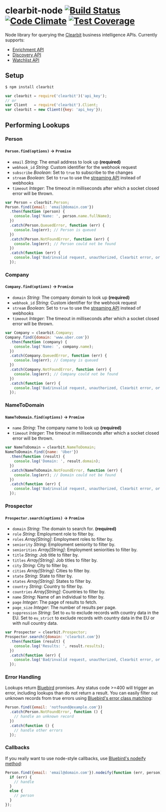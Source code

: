 clearbit-node [![Build Status](https://travis-ci.org/clearbit/clearbit-node.svg?branch=master)](https://travis-ci.org/clearbit/clearbit-node) [![Code Climate](https://codeclimate.com/github/clearbit/clearbit-node/badges/gpa.svg)](https://codeclimate.com/github/clearbit/clearbit-node) [![Test Coverage](https://codeclimate.com/github/clearbit/clearbit-node/badges/coverage.svg)](https://codeclimate.com/github/clearbit/clearbit-node)
=============

Node library for querying the [Clearbit](https://clearbit.com) business intelligence APIs. Currently supports:

* [Enrichment API](https://clearbit.com/docs#enrichment-api)
* [Discovery API](https://clearbit.com/docs#discovery-api)
* [Watchlist API](https://clearbit.com/docs#watchlist-api)

## Setup
```bash
$ npm install clearbit
```
```js
var clearbit = require('clearbit')('api_key');
// or
var Client   = require('clearbit').Client;
var clearbit = new Client({key: 'api_key'});
```

## Performing Lookups

### Person

#### `Person.find(options)` -> `Promise`
  * `email` *String*: The email address to look up **(required)**
  * `webhook_id` *String*: Custom identifier for the webhook request
  * `subscribe` *Boolean*: Set to `true` to subscribe to the changes
  * `stream` *Boolean*: Set to `true` to use the [streaming API](https://clearbit.com/docs?shell#streaming) instead of webhooks
  * `timeout` *Integer*: The timeout in milliseconds after which a socket closed error will be thrown.

```js
var Person = clearbit.Person;
Person.find({email: 'email@domain.com'})
  .then(function (person) {
    console.log('Name: ', person.name.fullName);
  })
  .catch(Person.QueuedError, function (err) {
    console.log(err); // Person is queued
  })
  .catch(Person.NotFoundError, function (err) {
    console.log(err); // Person could not be found
  })
  .catch(function (err) {
    console.log('Bad/invalid request, unauthorized, Clearbit error, or failed request');
  });
```

### Company

#### `Company.find(options)` -> `Promise`
  * `domain` *String*: The company domain to look up **(required)**
  * `webhook_id` *String*: Custom identifier for the webhook request
  * `stream` *Boolean*: Set to `true` to use the [streaming API](https://clearbit.com/docs?shell#streaming) instead of webhooks
  * `timeout` *Integer*: The timeout in milliseconds after which a socket closed error will be thrown.

```js
var Company = clearbit.Company;
Company.find({domain: 'www.uber.com'})
  .then(function (company) {
    console.log('Name: ', company.name);
  })
  .catch(Company.QueuedError, function (err) {
    console.log(err); // Company is queued
  })
  .catch(Company.NotFoundError, function (err) {
    console.log(err); // Company could not be found
  })
  .catch(function (err) {
    console.log('Bad/invalid request, unauthorized, Clearbit error, or failed request');
  });
```

### NameToDomain

#### `NameToDomain.find(options)` -> `Promise`
  * `name` *String*: The company name to look up **(required)**
  * `timeout` *Integer*: The timeout in milliseconds after which a socket closed error will be thrown.

```js
var NameToDomain = clearbit.NameToDomain;
NameToDomain.find({name: 'Uber'})
  .then(function (result) {
    console.log('Domain: ', result.domain);
  })
  .catch(NameToDomain.NotFoundError, function (err) {
    console.log(err); // Domain could not be found
  })
  .catch(function (err) {
    console.log('Bad/invalid request, unauthorized, Clearbit error, or failed request');
  });
```

### Prospector

#### `Prospector.search(options)` -> `Promise`
  * `domain` *String*: The domain to search for. **(required)**
  * `role` *String*: Employment role to filter by.
  * `roles` *Array[String]*: Employment roles to filter by.
  * `seniority` *String*: Employment seniority to filter by.
  * `seniorities` *Array[String]*: Employment seniorities to filter by.
  * `title` *String*: Job title to filter by.
  * `titles` *Array[String]*: Job titles to filter by.
  * `city` *String*: City to filter by.
  * `cities` *Array[String]*: Cities to filter by.
  * `state` *String*: State to filter by.
  * `states` *Array[String]*: States to filter by.
  * `country` *String*: Country to filter by.
  * `countries` *Array[String]*: Countries to filter by.
  * `name` *String*: Name of an individual to filter by.
  * `page` *Integer*: The page of results to fetch.
  * `page_size` *Integer*: The number of results per page.
  * `suppression` *String*: Set to `eu` to exclude records with country data in the EU. Set to `eu_strict` to exclude records with country data in the EU or with null country data.

```js
var Prospector = clearbit.Prospector;
Prospector.search({domain: 'clearbit.com'})
  .then(function (result) {
    console.log('Results: ', result.results);
  })
  .catch(function (err) {
    console.log('Bad/invalid request, unauthorized, Clearbit error, or failed request');
  });
```

### Error Handling
Lookups return [Bluebird](https://github.com/petkaantonov/bluebird) promises. Any status code >=400 will trigger an error, including lookups than do not return a result. You can easily filter out unknown records from true errors using [Bluebird's error class matching](https://github.com/petkaantonov/bluebird/blob/master/API.md#catchfunction-errorclassfunction-predicate-function-handler---promise):

```js
Person.find({email: 'notfound@example.com'})
  .catch(Person.NotFoundError, function () {
    // handle an unknown record
  })
  .catch(function () {
    // handle other errors
  });
```

### Callbacks
If you really want to use node-style callbacks, use [Bluebird's nodeify method](https://github.com/petkaantonov/bluebird/blob/master/API.md#nodeifyfunction-callback--object-options---promise):

```js
Person.find({email: 'email@domain.com'}).nodeify(function (err, person) {
  if (err) {
    // handle
  }
  else {
    // person
  }
});
```
